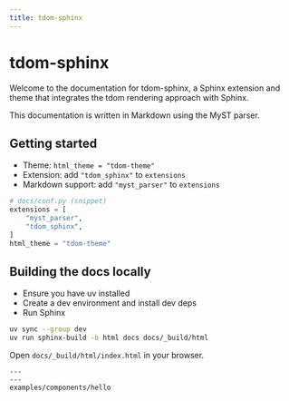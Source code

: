 ```yaml
---
title: tdom-sphinx
---
```


# tdom-sphinx

Welcome to the documentation for tdom-sphinx, a Sphinx extension and theme that
integrates the tdom rendering approach with Sphinx.

This documentation is written in Markdown using the MyST parser.

## Getting started

- Theme: `html_theme = "tdom-theme"`
- Extension: add `"tdom_sphinx"` to `extensions`
- Markdown support: add `"myst_parser"` to `extensions`

```python
# docs/conf.py (snippet)
extensions = [
    "myst_parser",
    "tdom_sphinx",
]
html_theme = "tdom-theme"
```

## Building the docs locally

- Ensure you have uv installed
- Create a dev environment and install dev deps
- Run Sphinx

```bash
uv sync --group dev
uv run sphinx-build -b html docs docs/_build/html
```

Open `docs/_build/html/index.html` in your browser.

```{toctree}
---
---
examples/components/hello
```

